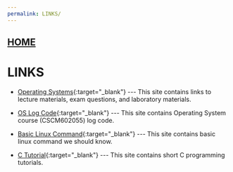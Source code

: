 ```yaml
---
permalink: LINKS/
---
```


## [HOME](../)

# LINKS

* [Operating Systems](https://os.vlsm.org/){:target="_blank"} ---
  This site contains links to lecture materials, exam questions, and laboratory materials.

* [OS Log Code](https://doit.vlsm.org/ETC/logCodes.txt){:target="_blank"} ---
  This site contains Operating System course (CSCM602055) log code.

* [Basic Linux Command](https://www.geeksforgeeks.org/basic-linux-commands/){:target="_blank"} ---
  This site contains basic linux command we should know.

* [C Tutorial](https://www.w3schools.com/c/index.php){:target="_blank"} ---
  This site contains short C programming tutorials.
